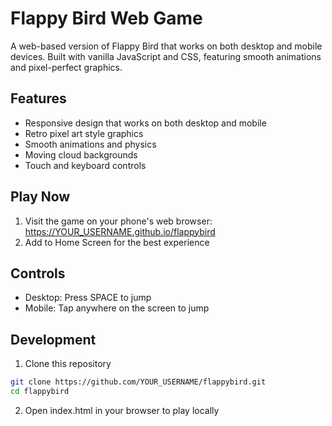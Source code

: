 # Flappy Bird Web Game

A web-based version of Flappy Bird that works on both desktop and mobile devices. Built with vanilla JavaScript and CSS, featuring smooth animations and pixel-perfect graphics.

## Features
- Responsive design that works on both desktop and mobile
- Retro pixel art style graphics
- Smooth animations and physics
- Moving cloud backgrounds
- Touch and keyboard controls

## Play Now
1. Visit the game on your phone's web browser: https://YOUR_USERNAME.github.io/flappybird
2. Add to Home Screen for the best experience

## Controls
- Desktop: Press SPACE to jump
- Mobile: Tap anywhere on the screen to jump

## Development
1. Clone this repository
```bash
git clone https://github.com/YOUR_USERNAME/flappybird.git
cd flappybird
```
2. Open index.html in your browser to play locally